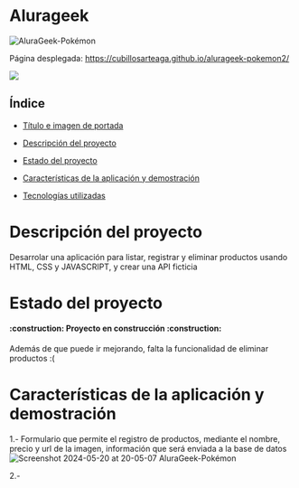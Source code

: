# Alurageek

![AluraGeek-Pokémon](https://github.com/cubillosarteaga/alurageek-pokemon2/assets/32303709/c3a32024-4fb0-448c-8aa9-7a9111d81475)

Página desplegada: https://cubillosarteaga.github.io/alurageek-pokemon2/

<p align="left">
   <img src="https://img.shields.io/badge/STATUS-EN%20DESAROLLO-green">
   </p>

## Índice

* [Título e imagen de portada](#Título-e-imagen-de-portada)

* [Descripción del proyecto](#descripción-del-proyecto)

* [Estado del proyecto](#Estado-del-proyecto)

* [Características de la aplicación y demostración](#Características-de-la-aplicación-y-demostración)

* [Tecnologías utilizadas](#tecnologías-utilizadas)

# Descripción del proyecto

<p>Desarrolar una aplicación para listar, registrar y eliminar productos usando HTML, CSS y JAVASCRIPT, y crear una API ficticia</p>

# Estado del proyecto
<h4 align="left">
:construction: Proyecto en construcción :construction:
</h4>
<p>Además de que puede ir mejorando, falta la funcionalidad de eliminar productos :(</p>

# Características de la aplicación y demostración

1.- Formulario que permite el registro de productos, mediante el nombre, precio y url de la imagen, información que será enviada a la base de datos
![Screenshot 2024-05-20 at 20-05-07 AluraGeek-Pokémon](https://github.com/cubillosarteaga/alurageek-pokemon2/assets/32303709/79c75edf-af54-4580-b130-0cb42056193e)

2.- 

